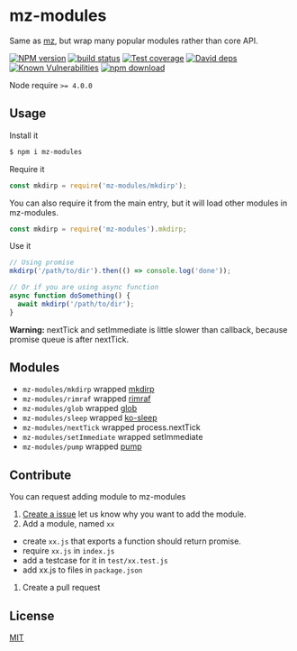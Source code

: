 # mz-modules

Same as [mz], but wrap many popular modules rather than core API.

[![NPM version][npm-image]][npm-url]
[![build status][travis-image]][travis-url]
[![Test coverage][codecov-image]][codecov-url]
[![David deps][david-image]][david-url]
[![Known Vulnerabilities][snyk-image]][snyk-url]
[![npm download][download-image]][download-url]

[npm-image]: https://img.shields.io/npm/v/mz-modules.svg?style=flat-square
[npm-url]: https://npmjs.org/package/mz-modules
[travis-image]: https://img.shields.io/travis/node-modules/mz-modules.svg?style=flat-square
[travis-url]: https://travis-ci.org/node-modules/mz-modules
[codecov-image]: https://codecov.io/gh/node-modules/mz-modules/branch/master/graph/badge.svg
[codecov-url]: https://codecov.io/gh/node-modules/mz-modules
[david-image]: https://img.shields.io/david/node-modules/mz-modules.svg?style=flat-square
[david-url]: https://david-dm.org/node-modules/mz-modules
[snyk-image]: https://snyk.io/test/npm/mz-modules/badge.svg?style=flat-square
[snyk-url]: https://snyk.io/test/npm/mz-modules
[download-image]: https://img.shields.io/npm/dm/mz-modules.svg?style=flat-square
[download-url]: https://npmjs.org/package/mz-modules

Node require `>= 4.0.0`

## Usage

Install it

```bash
$ npm i mz-modules
```

Require it

```js
const mkdirp = require('mz-modules/mkdirp');
```

You can also require it from the main entry, but it will load other modules in mz-modules.

```js
const mkdirp = require('mz-modules').mkdirp;
```

Use it

```js
// Using promise
mkdirp('/path/to/dir').then(() => console.log('done'));

// Or if you are using async function
async function doSomething() {
  await mkdirp('/path/to/dir');
}
```

**Warning:** nextTick and setImmediate is little slower than callback, because promise queue is after nextTick.

## Modules

- `mz-modules/mkdirp` wrapped [mkdirp]
- `mz-modules/rimraf` wrapped [rimraf]
- `mz-modules/glob` wrapped [glob]
- `mz-modules/sleep` wrapped [ko-sleep]
- `mz-modules/nextTick` wrapped process.nextTick
- `mz-modules/setImmediate` wrapped setImmediate
- `mz-modules/pump` wrapped [pump]

## Contribute

You can request adding module to mz-modules

1. [Create a issue](https://github.com/node-modules/mz-modules/issues) let us know why you want to add the module.
1. Add a module, named `xx`
  - create `xx.js` that exports a function should return promise.
  - require `xx.js` in `index.js`
  - add a testcase for it in `test/xx.test.js`
  - add xx.js to files in `package.json`
1. Create a pull request

## License

[MIT](LICENSE)

[mz]: https://github.com/normalize/mz
[mkdirp]: https://github.com/substack/node-mkdirp
[rimraf]: https://github.com/isaacs/rimraf
[ko-sleep]: https://github.com/alsotang/ko-sleep
[glob]: https://github.com/isaacs/node-glob
[pump]: https://github.com/mafintosh/pump
